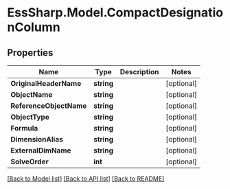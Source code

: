 # EssSharp.Model.CompactDesignationColumn

## Properties

Name | Type | Description | Notes
------------ | ------------- | ------------- | -------------
**OriginalHeaderName** | **string** |  | [optional] 
**ObjectName** | **string** |  | [optional] 
**ReferenceObjectName** | **string** |  | [optional] 
**ObjectType** | **string** |  | [optional] 
**Formula** | **string** |  | [optional] 
**DimensionAlias** | **string** |  | [optional] 
**ExternalDimName** | **string** |  | [optional] 
**SolveOrder** | **int** |  | [optional] 

[[Back to Model list]](../README.md#documentation-for-models) [[Back to API list]](../README.md#documentation-for-api-endpoints) [[Back to README]](../README.md)

